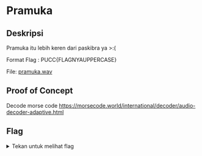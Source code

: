 # Pramuka

## Deskripsi
Pramuka itu lebih keren dari paskibra ya >:(

Format Flag : PUCC{FLAGNYAUPPERCASE}

File:  [pramuka.wav](pramuka.wav)

## Proof of Concept
Decode morse code
https://morsecode.world/international/decoder/audio-decoder-adaptive.html

## Flag
<details>
<summary>Tekan untuk melihat flag</summary>

    PUCC{MORSECODEDIPRAMUKA}
</details>